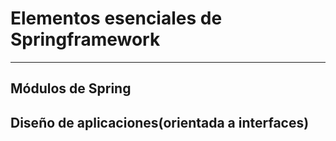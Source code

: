 # Elementos esenciales de Springframework

------

## Módulos de Spring

## Diseño de aplicaciones(orientada a interfaces)
